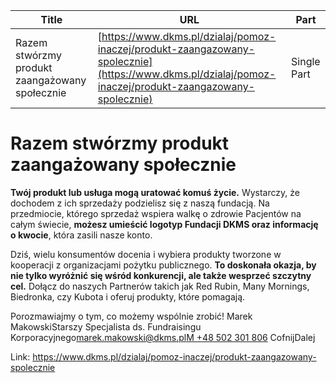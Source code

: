 | **Title**       | **URL**           | **Part**              |
|-----------------|-------------------|-----------------------|
| Razem stwórzmy produkt zaangażowany społecznie         | [https://www.dkms.pl/dzialaj/pomoz-inaczej/produkt-zaangazowany-spolecznie](https://www.dkms.pl/dzialaj/pomoz-inaczej/produkt-zaangazowany-spolecznie)    | Single Part          |

# Razem stwórzmy produkt zaangażowany społecznie

**Twój produkt lub usługa mogą uratować komuś życie.** Wystarczy, że dochodem z ich sprzedaży podzielisz się z naszą fundacją. Na przedmiocie, którego sprzedaż wspiera walkę o zdrowie Pacjentów na całym świecie, **możesz umieścić logotyp Fundacji DKMS oraz informację o kwocie**, która zasili nasze konto.


Dziś, wielu konsumentów docenia i wybiera produkty tworzone w kooperacji z organizacjami pożytku publicznego. **To doskonała okazja, by nie tylko wyróżnić się wśród konkurencji, ale także wesprzeć szczytny cel.** Dołącz do naszych Partnerów takich jak Red Rubin, Many Mornings, Biedronka, czy Kubota i oferuj produkty, które pomagają.


Porozmawiajmy o tym, co możemy wspólnie zrobić! Marek MakowskiStarszy Specjalista ds. Fundraisingu Korporacyjnego[marek.makowski@dkms.pl](mailto:marek.makowski@dkms.pl " Marek Makowski")[M \+48 502 301 806](tel:M%20+48%20502%20301%20806%0A%0A%0A%0A " Marek Makowski")
CofnijDalej

Link: https://www.dkms.pl/dzialaj/pomoz-inaczej/produkt-zaangazowany-spolecznie
